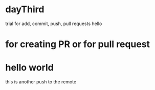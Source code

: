 # dayThird
trial for add, commit, push, pull requests
hello

# for creating PR or for pull request


# hello world

this is another push to the remote